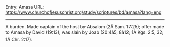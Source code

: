 Entry: Amasa
URL: https://www.churchofjesuschrist.org/study/scriptures/bd/amasa?lang=eng

---

A burden. Made captain of the host by Absalom (2Â Sam. 17:25); offer made to Amasa by David (19:13); was slain by Joab (20:4â5, 8â12; 1Â Kgs. 2:5, 32; 1Â Chr. 2:17).
